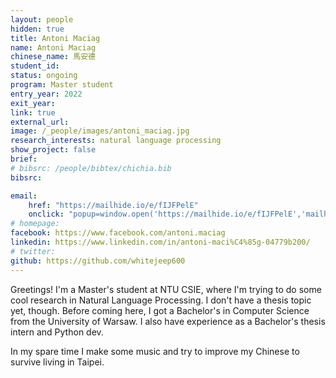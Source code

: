 ```yaml
---
layout: people
hidden: true
title: Antoni Maciag
name: Antoni Maciag
chinese_name: 馬安德
student_id: 
status: ongoing
program: Master student
entry_year: 2022
exit_year:
link: true
external_url:
image: /_people/images/antoni_maciag.jpg
research_interests: natural language processing
show_project: false
brief: 
# bibsrc: /people/bibtex/chichia.bib
bibsrc: 

email:
    href: "https://mailhide.io/e/fIJFPelE"
    onclick: "popup=window.open('https://mailhide.io/e/fIJFPelE','mailhidepopup','width=580,height=635'); return false;"
# homepage: 
facebook: https://www.facebook.com/antoni.maciag
linkedin: https://www.linkedin.com/in/antoni-maci%C4%85g-04779b200/
# twitter:
github: https://github.com/whitejeep600
---
```


Greetings! I'm a Master's student at NTU CSIE, where I'm trying to do some cool research in Natural Language Processing. I don't have a thesis topic yet, though. Before coming here, I got a Bachelor's in Computer Science from the University of Warsaw. I also have experience as a Bachelor's thesis intern and Python dev.

In my spare time I make some music and try to improve my Chinese to survive living in Taipei.
